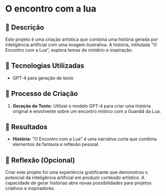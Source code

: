 # O encontro com a lua

## 📒 Descrição
Este projeto é uma criação artística que combina uma história gerada por inteligência artificial com uma imagem ilustrativa. A história, intitulada "O Encontro com a Lua", explora temas de mistério e inspiração.

## 🤖 Tecnologias Utilizadas
- GPT-4 para geração de texto

## 🧐 Processo de Criação
1. **Geração do Texto:** Utilizei o modelo GPT-4 para criar uma história original e envolvente sobre um encontro místico com a Guardiã da Lua.

## 🚀 Resultados
- **História:** "O Encontro com a Lua" é uma narrativa curta que combina elementos de fantasia e reflexão pessoal.

## 💭 Reflexão (Opcional)
Criar este projeto foi uma experiência gratificante que demonstrou o potencial da inteligência artificial em produzir conteúdo artístico. A capacidade de gerar histórias abre novas possibilidades para projetos criativos e inspiradores.
